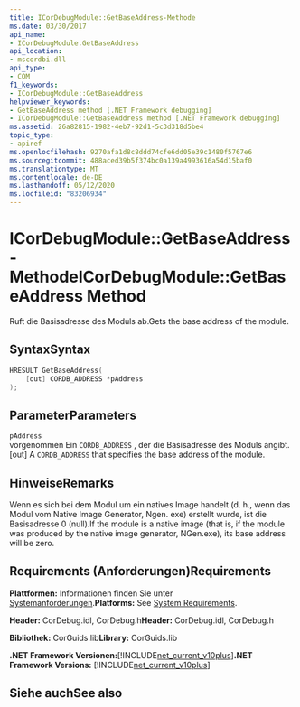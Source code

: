 ```yaml
---
title: ICorDebugModule::GetBaseAddress-Methode
ms.date: 03/30/2017
api_name:
- ICorDebugModule.GetBaseAddress
api_location:
- mscordbi.dll
api_type:
- COM
f1_keywords:
- ICorDebugModule::GetBaseAddress
helpviewer_keywords:
- GetBaseAddress method [.NET Framework debugging]
- ICorDebugModule::GetBaseAddress method [.NET Framework debugging]
ms.assetid: 26a82815-1982-4eb7-92d1-5c3d318d5be4
topic_type:
- apiref
ms.openlocfilehash: 9270afa1d8c8ddd74cfe6dd05e39c1480f5767e6
ms.sourcegitcommit: 488aced39b5f374bc0a139a4993616a54d15baf0
ms.translationtype: MT
ms.contentlocale: de-DE
ms.lasthandoff: 05/12/2020
ms.locfileid: "83206934"
---
```

# <a name="icordebugmodulegetbaseaddress-method"></a><span data-ttu-id="e9ef3-102">ICorDebugModule::GetBaseAddress-Methode</span><span class="sxs-lookup"><span data-stu-id="e9ef3-102">ICorDebugModule::GetBaseAddress Method</span></span>
<span data-ttu-id="e9ef3-103">Ruft die Basisadresse des Moduls ab.</span><span class="sxs-lookup"><span data-stu-id="e9ef3-103">Gets the base address of the module.</span></span>  
  
## <a name="syntax"></a><span data-ttu-id="e9ef3-104">Syntax</span><span class="sxs-lookup"><span data-stu-id="e9ef3-104">Syntax</span></span>  
  
```cpp  
HRESULT GetBaseAddress(  
    [out] CORDB_ADDRESS *pAddress  
);  
```  
  
## <a name="parameters"></a><span data-ttu-id="e9ef3-105">Parameter</span><span class="sxs-lookup"><span data-stu-id="e9ef3-105">Parameters</span></span>  
 `pAddress`  
 <span data-ttu-id="e9ef3-106">vorgenommen Ein `CORDB_ADDRESS` , der die Basisadresse des Moduls angibt.</span><span class="sxs-lookup"><span data-stu-id="e9ef3-106">[out] A `CORDB_ADDRESS` that specifies the base address of the module.</span></span>  
  
## <a name="remarks"></a><span data-ttu-id="e9ef3-107">Hinweise</span><span class="sxs-lookup"><span data-stu-id="e9ef3-107">Remarks</span></span>  
 <span data-ttu-id="e9ef3-108">Wenn es sich bei dem Modul um ein natives Image handelt (d. h., wenn das Modul vom Native Image Generator, Ngen. exe) erstellt wurde, ist die Basisadresse 0 (null).</span><span class="sxs-lookup"><span data-stu-id="e9ef3-108">If the module is a native image (that is, if the module was produced by the native image generator, NGen.exe), its base address will be zero.</span></span>  
  
## <a name="requirements"></a><span data-ttu-id="e9ef3-109">Requirements (Anforderungen)</span><span class="sxs-lookup"><span data-stu-id="e9ef3-109">Requirements</span></span>  
 <span data-ttu-id="e9ef3-110">**Plattformen:** Informationen finden Sie unter [Systemanforderungen](../../get-started/system-requirements.md).</span><span class="sxs-lookup"><span data-stu-id="e9ef3-110">**Platforms:** See [System Requirements](../../get-started/system-requirements.md).</span></span>  
  
 <span data-ttu-id="e9ef3-111">**Header:** CorDebug.idl, CorDebug.h</span><span class="sxs-lookup"><span data-stu-id="e9ef3-111">**Header:** CorDebug.idl, CorDebug.h</span></span>  
  
 <span data-ttu-id="e9ef3-112">**Bibliothek:** CorGuids.lib</span><span class="sxs-lookup"><span data-stu-id="e9ef3-112">**Library:** CorGuids.lib</span></span>  
  
 <span data-ttu-id="e9ef3-113">**.NET Framework Versionen:**[!INCLUDE[net_current_v10plus](../../../../includes/net-current-v10plus-md.md)]</span><span class="sxs-lookup"><span data-stu-id="e9ef3-113">**.NET Framework Versions:** [!INCLUDE[net_current_v10plus](../../../../includes/net-current-v10plus-md.md)]</span></span>  
  
## <a name="see-also"></a><span data-ttu-id="e9ef3-114">Siehe auch</span><span class="sxs-lookup"><span data-stu-id="e9ef3-114">See also</span></span>
